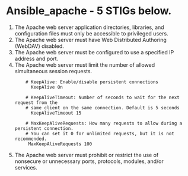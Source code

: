 <ol>
 <h1> Ansible_apache - 5 STIGs below. </h1> 
	<ol>
   <li> The Apache web server application directories, libraries, and configuration files must only be accessible to privileged users. </li>
		
   <li> The Apache web server must have Web Distributed Authoring (WebDAV) disabled.</li>
   <li>	The Apache web server must be configured to use a specified IP address and port.</li>
   <li> The Apache web server must limit the number of allowed simultaneous session requests.</li>
		
		# KeepAlive: Enable/disable persistent connections
		  KeepAlive On

		# KeepAliveTimeout: Number of seconds to wait for the next request from the
		# same client on the same connection. Default is 5 seconds
		  KeepAliveTimeout 15

		# MaxKeepAliveRequests: How many requests to allow during a persistent connection. 
		# You can set it 0 for unlimited requests, but it is not recommended.
		 MaxKeepAliveRequests 100
				
   <li> The Apache web server must prohibit or restrict the use of nonsecure or unnecessary ports, protocols, modules, and/or services.</li>
	</ol>
